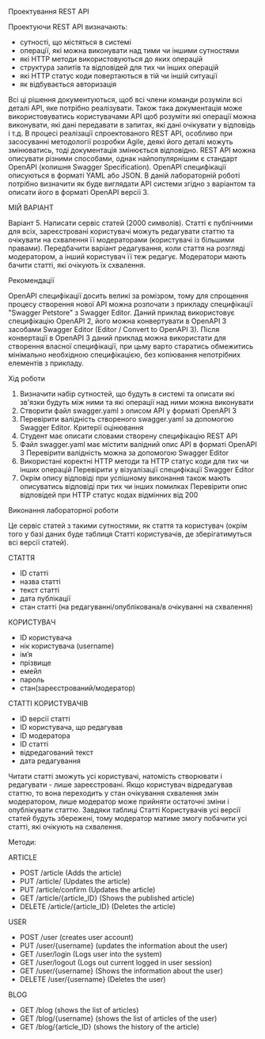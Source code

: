 Проектування REST API

Проектуючи REST API визначають:
- сутності, що містяться в системі
- операції, які можна виконувати над тими чи іншими сутностями
- які HTTP методи використовуються до яких операцій
- структура запитів та відповідей для тих чи інших операцій
- які HTTP статус коди повертаються в тій чи іншій ситуації
- як відбувається авторизація

Всі ці рішення документуються, щоб всі члени команди розуміли всі деталі API, яке потрібно реалізувати. Також така документація може використовуватись користувачами API щоб розуміти які операції можна виконувати, які дані передавати в запитах, які дані очікувати у відповідь і т.д.
В процесі реалізації спроектованого REST API, особливо при засосуванні методології розробки Agile, деякі його деталі можуть змінюватись, тоді документація змінюється відповідно.
REST API можна описувати різними способами, однак найпопулярнішим є стандарт OpenAPI (колишня Swagger Specification). OpenAPI специфікації описуються в форматі YAML або JSON.
В даній лабораторній роботі потрібно визначити як буде виглядати API системи згідно з варіантом та описати його в форматі OpenAPI версії 3.

МІЙ ВАРІАНТ

Варіант 5. Написати сервіс статей (2000 символів). Статті є публічними для всіх, зареєстровані користувачі можуть редагувати статтю та очікувати на схвалення її модераторами (користувачі із більшими правами). Передбачити варіант редагування, коли стаття на розгляді модератором, а інший користувач її теж редагує. Модератори мають бачити статті, які очікують їх схвалення.

Рекомендації

OpenAPI специфікації досить великі за ромізром, тому для спрощення процесу створення нової API можна розпочати з прикладу специфікації "Swagger Petstore" з Swagger Editor. Даний приклад використовує специфікацію OpenAPI 2, його можна конвертувати в OpenAPI 3 засобами Swagger Editor (Editor / Convert to OpenAPI 3). Після конвертації в OpenAPI 3 даний приклад можна використати для створення власної специфікації, при цьму варто старатись обмежитись мінімально необхідною специфікацією, без копіювання непотрібних елементів з прикладу.

Хід роботи
1.	Визначити набір сутностей, що будуть в системі та описати які зв'язки будуть між ними та які операції над ними можна виконувати
2.	Створити файл swagger.yaml з описом API у форматі OpenAPI 3
3.	Перевірити валідність створеного swagger.yaml за допомогою Swagger Editor.
Критерії оцінювання
1.	Студент має описати словами створену специфікацію REST API
2.	Файл swagger.yaml має містити валідний опис API в форматі OpenAPI 3 
Перевірити валідність можна за допомогою Swagger Editor
3.	Використані коректні HTTP методи та HTTP статус коди для тих чи інших операцій 
Перевірити у візуалізації специфікації Swagger Editor
4.	Окрім опису відповіді при успішному виконання також мають описуватись відповіді при тих чи інших помилках 
Перевірити опис відповідей при HTTP статус кодах відмінних від 200

Виконання лабораторної роботи

Це сервіс статей з такими сутностями, як стаття та користувач (окрім того у базі даних буде таблиця Статті користувачів, де зберігатимуться всі версії статей).

СТАТТЯ
- ID статті
- назва статті
- текст статті
- дата публікації
- стан статті (на редагуванні/опублікована/в очікуванні на схвалення)

КОРИСТУВАЧ

- ID користувача
- нік користувача (username)
- ім’я
- прізвище
- емейл
- пароль
- стан(зареєстрований/модератор)

СТАТТІ КОРИСТУВАЧІВ

- ID версії статті
- ID користувача, що редагував
- ID модератора
- ID статті
- відредагований текст
- дата редагування

Читати статті зможуть усі користувачі, натомість створювати і редагувати - лише зареєстровані.
Якщо користувач відредагував статтю, то вона переходить у стан очікування схвалення змін модератором, лише модератор може 
прийняти остаточні зміни і опублікувати статтю. Завдяки таблиці Статті Користувачів усі версії статей
будуть збережені, тому модератор матиме змогу побачити усі статті, які очікують на схвалення.

Методи:

ARTICLE

- POST /article (Adds the article)
- PUT /article/ (Updates the article)
- PUT /article/confirm (Updates the article)
- GET /article/{article_ID} (Shows the published article)
- DELETE /article/{article_ID} (Deletes the article)

USER

- POST /user (creates user account)
- PUT /user/{username} (updates the information about the user)
- GET /user/login (Logs user into the system)
- GET /user/logout (Logs out current logged in user session)
- GET /user/{username} (Shows the information about the user)
- DELETE /user/{username} (Deletes the user)

BLOG

- GET /blog (shows the list of articles)
- GET /blog/{username} (shows the list of articles of the user)
- GET /blog/{article_ID} (shows the history of the article)
